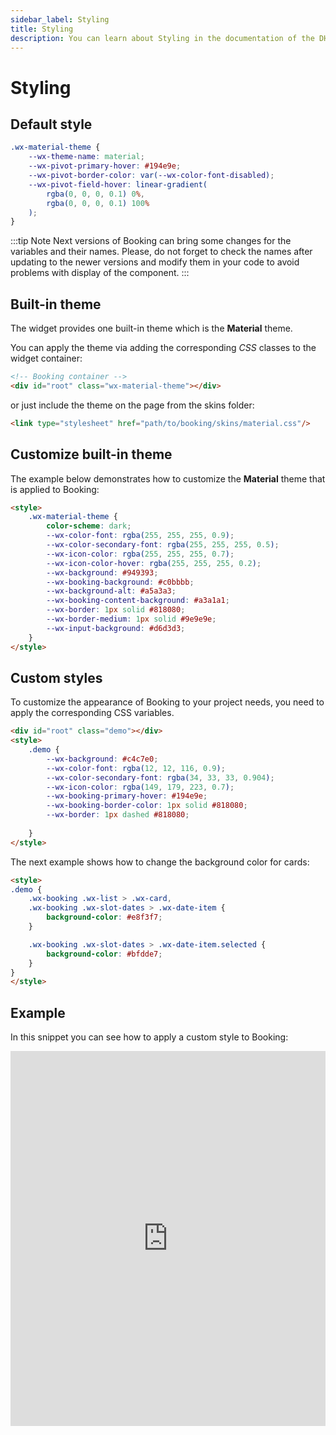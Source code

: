 ```yaml
---
sidebar_label: Styling
title: Styling
description: You can learn about Styling in the documentation of the DHTMLX JavaScript Booking library. Browse developer guides and API reference, try out code examples and live demos, and download a free 30-day evaluation version of DHTMLX Booking.
---
```


# Styling

## Default style

~~~css
.wx-material-theme {
    --wx-theme-name: material;
    --wx-pivot-primary-hover: #194e9e;
    --wx-pivot-border-color: var(--wx-color-font-disabled);
    --wx-pivot-field-hover: linear-gradient(
        rgba(0, 0, 0, 0.1) 0%,
        rgba(0, 0, 0, 0.1) 100%
    );
}
~~~

:::tip Note
Next versions of Booking can bring some changes for the variables and their names. Please, do not forget to check the names after updating to the newer versions and modify them in your code to avoid problems with display of the component.
:::

## Built-in theme

The widget provides one built-in theme which is the **Material** theme. 

You can apply the theme via adding the corresponding *CSS* classes to the widget container:

~~~html {}
<!-- Booking container -->
<div id="root" class="wx-material-theme"></div>
~~~

or just include the theme on the page from the skins folder:

~~~html {}
<link type="stylesheet" href="path/to/booking/skins/material.css"/>
~~~

## Customize built-in theme

The example below demonstrates how to customize the **Material** theme that is applied to Booking:

~~~html
<style>
    .wx-material-theme {
        color-scheme: dark;
        --wx-color-font: rgba(255, 255, 255, 0.9);
        --wx-color-secondary-font: rgba(255, 255, 255, 0.5);
        --wx-icon-color: rgba(255, 255, 255, 0.7);
        --wx-icon-color-hover: rgba(255, 255, 255, 0.2);
        --wx-background: #949393;
        --wx-booking-background: #c0bbbb;
        --wx-background-alt: #a5a3a3;
        --wx-booking-content-background: #a3a1a1;
        --wx-border: 1px solid #818080;
        --wx-border-medium: 1px solid #9e9e9e;
        --wx-input-background: #d6d3d3;
    }
</style>
~~~

## Custom styles

To customize the appearance of Booking to your project needs, you need to apply the corresponding CSS variables. 

~~~html
<div id="root" class="demo"></div>
<style>
    .demo {
        --wx-background: #c4c7e0;
        --wx-color-font: rgba(12, 12, 116, 0.9);
        --wx-color-secondary-font: rgba(34, 33, 33, 0.904);
        --wx-icon-color: rgba(149, 179, 223, 0.7);
        --wx-booking-primary-hover: #194e9e;
        --wx-booking-border-color: 1px solid #818080;
        --wx-border: 1px dashed #818080;
        
    }
</style>
~~~

The next example shows how to change the background color for cards:

~~~html
<style>
.demo {
    .wx-booking .wx-list > .wx-card,
    .wx-booking .wx-slot-dates > .wx-date-item {
        background-color: #e8f3f7;
    }

    .wx-booking .wx-slot-dates > .wx-date-item.selected {
        background-color: #bfdde7;
    }
}
</style>
~~~

## Example

In this snippet you can see how to apply a custom style to Booking: 

<iframe src="https://snippet.dhtmlx.com/" frameborder="0" class="snippet_iframe" width="100%" height="600"></iframe> 